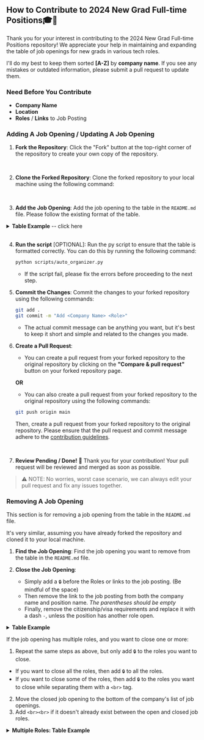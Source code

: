 ## How to Contribute to 2024 New Grad Full-time Positions🎓💼

Thank you for your interest in contributing to the 2024 New Grad Full-time Positions repository! We appreciate your help in maintaining and expanding the table of job openings for new grads in various tech roles.

I'll do my best to keep them sorted **[A-Z]** by **company name**. If you see any mistakes or outdated information, please submit a pull request to update them. 

### Need Before You Contribute
* **Company Name**
* **Location**
* **Roles** / **Links** to Job Posting

### Adding A Job Opening / Updating A Job Opening

1. **Fork the Repository**: Click the "Fork" button at the top-right corner of the repository to create your own copy of the repository.
<br>

2. **Clone the Forked Repository**: Clone the forked repository to your local machine using the following command:
<br>

3. **Add the Job Opening**: Add the job opening to the table in the `README.md` file. 
Please follow the existing format of the table.

<details>
<summary><b>Table Example</b> -- click here</summary> <br>

- If you were **ADDING** a job opening for *Walmart*:

| Company Name | Location | Roles | Citizenship/Visa Requirements | Date Added <br> mm/dd/yyyy |
| ------------ | -------- | ----- | ----------------------------- | --------------------------- |
| [Walmart](https://careers.walmart.com/) | - Bentonville, AR <br> - Sunnyvale, CA | ✅ [New Grad Software Engineer II](https://careers.walmart.com/)| US Citizen, Permanent Resident, OPT, Sponsorship, etc. | 10/01/2023 |


Placeholders for the table are defined as follows:
  - `Company Name`: Represents the name of the company.
  - `Location`: Denotes the place(s) where the job position is available.
    - When there are multiple locations, each location should be prefixed with a dash `-`, and a `<br>` tag should be inserted before each location, starting from the second location.
    - Example: `- {location1} <br> - {location2}`
  - `Roles`: Refers to any additional roles or links to the job posting.
    - Including "✅" is optional, but if you want to maintain consistency with the rest of the repository, you can add it at the beginning of the role listing.
  - `Citizenship/Visa Requirements`: Indicates the citizenship or visa requirements for the job opening.
  - `Date Added`: Specifies the date when the job opening was added to the repository. The date should be in the format `mm/dd/yyyy`.
    - This helps in keeping the most recent job openings at the top of the table.


```java
| [Company Name](link-to-job-posting) | Location (s)  | [Position Name](link-to-job-posting)| US Citizen, Permanent Resident, Sponsorship | mm/dd/yyyy |
```

<br>

- If **UPDATING** a job opening, please follow the same format as above, but replace the link to the job posting with the new link, or add a new position name separated by a `<br>` tag.

| Company Name | Location | Roles | Citizenship/Visa Requirements | Date Added <br> mm/dd/yyyy |
| ------------ | -------- | ----- | ----------------------------- | --------------------------- |
| [Walmart](https://careers.walmart.com/) | - Bentonville, AR <br> - Sunnyvale, CA | ✅ [New Grad Software Engineer II](https://careers.walmart.com/) <br> ✅ [New Grad Product Manager](https://careers.walmart.com/)| US Citizen, Permanent Resident, OPT, Sponsorship, etc. | 10/01/2023 |

```java
| [Company Name](link-to-job-posting) | Location (s)  | [Position Name](link-to-job-posting), [New Position Name 2](link-to-job-posting-2)| US Citizen, Permanent Resident. | mm/dd/yyyy |
```


</details> 
<br>

4. **Run the script** [OPTIONAL]: Run the py script to ensure that the table is formatted correctly. You can do this by running the following command:

    ```bash
    python scripts/auto_organizer.py
    ```

    - If the script fail, please fix the errors before proceeding to the next step.

5. **Commit the Changes**: Commit the changes to your forked repository using the following commands:

    ```bash
    git add .
    git commit -m "Add <Company Name> <Role>"
    ```

    - The actual commit message can be anything you want, but it's best to keep it short and simple and related to the changes you made.

6. **Create a Pull Request**:
    * You can create a pull request from your forked repository to the original repository by clicking on the **"Compare & pull request"** button on your forked repository page.

    **OR**

    * You can also create a pull request from your forked repository to the original repository using the following commands:

    ```bash
    git push origin main
    ```
    Then, create a pull request from your forked repository to the original repository. Please ensure that the pull request and commit message adhere to the [contribution guidelines](#guidelines).

    <br>

7. **Review Pending / Done!** 🎉 Thank you for your contribution! Your pull request will be reviewed and merged as soon as possible.

> ⚠️ NOTE: No worries, worst case scenario, we can always edit your pull request and fix any issues together.

### Removing A Job Opening

This section is for removing a job opening from the table in the `README.md` file.

It's very similar, assuming you have already forked the repository and cloned it to your local machine.

1. **Find the Job Opening**: Find the job opening you want to remove from the table in the `README.md` file.

2. **Close the Job Opening**: 
    - Simply add a `🔒` before the Roles or links to the job posting. (Be mindful of the space)
    - Then remove the link to the job posting from both the company name and position name. *The parentheses should be empty*
    - Finally, remove the citizenship/visa requirements and replace it with a dash `-`, unless the position has another role open.

<details>
<summary><b>Table Example</b></summary><br>

- This is what the *table* would look like if you were removing a job opening for *Walmart*:

| Company Name | Location | Roles | Citizenship/Visa Requirements | Date Added <br> mm/dd/yyyy |
| ------------ | -------- | ----- | ----------------------------- | --------------------------- |
| [Walmart]() | - Bentonville, AR <br> - Sunnyvale, CA | 🔒 [New Grad Software Engineer II]()| - | 10/05/2023 |

Placeholders for the table are as follows:
  - `Company Name`: The name of the company.
  - `Location`: The location(s) of the job opening.
  - `Roles`: Any additional Roles or links to the job posting.

```java
| [Company Name]() | - Location (s)  | 🔒 [Position Name]()| - | mm/dd/yyyy |
```

</details>

If the job opening has multiple roles, and you want to close one or more:
1. Repeat the same steps as above, but only add `🔒` to the roles you want to close.
- If you want to close all the roles, then add `🔒` to all the roles.
- If you want to close some of the roles, then add `🔒` to the roles you want to close while separating them with a `<br>` tag.
2. Move the closed job opening to the bottom of the company's list of job openings.
3. Add `<br><br>` if it doesn't already exist between the open and closed job roles.

<details>
<summary><b>Multiple Roles: Table Example</b></summary><br>

- This is what the *table* would look like if you were removing a job opening for *Walmart*:

| Company Name | Location | Roles | Citizenship/Visa Requirements | Date Added <br> mm/dd/yyyy |
| ------------ | -------- | ----- | ----------------------------- | --------------------------- |
| [Walmart](https://careers.walmart.com/) | - Bentonville, AR <br> - Sunnyvale, CA | ✅ [New Grad Software Engineer II](https://careers.walmart.com/swe2) <br> ✅ [New Grad Software Engineer III](https://careers.walmart.com/swe3) <br><br> 🔒 [New Grad Product Manager](https://careers.walmart.com/) <br> 🔒 [New Grad Quant Strat]() | US Citizen, Permanent Resident, OPT, Sponsorship, etc. | 10/01/2023 |

Placeholders for the table are as follows:
  - `Company Name`: The name of the company.
  - `Location`: The location(s) of the job opening.
  - `Roles`: Any additional Roles or links to the job posting.

```java
| [Company Name](link-to-job-posting) | - Location (s)  | ✅ [Position Name](link-to-job-posting) <br> ✅ [Position Name 2] <br><br> 🔒 [Position Name 3]() <br> 🔒 [Position Name 4]()| US Citizen, Permanent Resident. | mm/dd/yyyy |
```

### Guidelines

- Please ensure that the job listings you add are for New Grad positions in the fields of:
    * **Software Engineering (SWE)** / **Software Development Engineer (SDE)**
    * **Quant Roles**
    * **Product Management (PM)** / **Product Manager (PM)**
    * **Other tech roles.**
- Make sure that the job openings are for the year 2024 and are located in the **United States**, **Remote**, or **Canada**.
- Provide accurate and up-to-date information for each job listing.
- Follow the existing format of the table in the `README.md` file.
- Not already listed in the table or previously submitted in a pull request.


### Thank You

We appreciate your contributions to the 2024 New Grad Full-time Positions repository! Your efforts help keep this resource valuable and up-to-date for new grads seeking job opportunities.

Good luck with your job search, and thank you for being a part of our community! 🌟